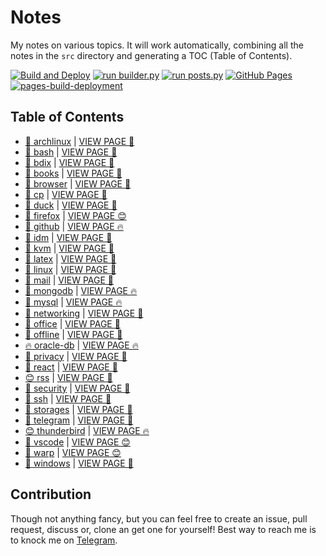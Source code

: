 # Notes

My notes on various topics. It will work automatically, combining all the notes in the `src` directory and generating a TOC (Table of Contents).

[![Build and Deploy](https://github.com/SharafatKarim/notes/actions/workflows/action.yml/badge.svg)](https://github.com/SharafatKarim/notes/actions/workflows/action.yml)
[![run builder.py](https://github.com/SharafatKarim/notes/actions/workflows/action.yml/badge.svg)](https://github.com/SharafatKarim/notes/actions/workflows/action.yml)
[![run posts.py](https://github.com/SharafatKarim/notes/actions/workflows/posts.yml/badge.svg)](https://github.com/SharafatKarim/notes/actions/workflows/posts.yml)
[![GitHub Pages](https://github.com/SharafatKarim/notes/actions/workflows/gh-pages.yml/badge.svg)](https://github.com/SharafatKarim/notes/actions/workflows/gh-pages.yml)
[![pages-build-deployment](https://github.com/SharafatKarim/notes/actions/workflows/pages/pages-build-deployment/badge.svg)](https://github.com/SharafatKarim/notes/actions/workflows/pages/pages-build-deployment)


## Table of Contents

- [👾 archlinux](src/archlinux.md) | <a href='https://sharafat.is-a.dev/notes/archlinux' target='_blank'>VIEW PAGE 🌟</a>
- [🎸 bash](src/bash.md) | <a href='https://sharafat.is-a.dev/notes/bash' target='_blank'>VIEW PAGE 🍕</a>
- [🤖 bdix](src/bdix.md) | <a href='https://sharafat.is-a.dev/notes/bdix' target='_blank'>VIEW PAGE 🤖</a>
- [🎉 books](src/books.md) | <a href='https://sharafat.is-a.dev/notes/books' target='_blank'>VIEW PAGE 👾</a>
- [🎉 browser](src/browser.md) | <a href='https://sharafat.is-a.dev/notes/browser' target='_blank'>VIEW PAGE 🎸</a>
- [🤖 cp](src/cp.md) | <a href='https://sharafat.is-a.dev/notes/cp' target='_blank'>VIEW PAGE 👾</a>
- [🌈 duck](src/duck.md) | <a href='https://sharafat.is-a.dev/notes/duck' target='_blank'>VIEW PAGE 🎸</a>
- [🎸 firefox](src/firefox.md) | <a href='https://sharafat.is-a.dev/notes/firefox' target='_blank'>VIEW PAGE 😊</a>
- [🍕 github](src/github.md) | <a href='https://sharafat.is-a.dev/notes/github' target='_blank'>VIEW PAGE 🔥</a>
- [🚀 idm](src/idm.md) | <a href='https://sharafat.is-a.dev/notes/idm' target='_blank'>VIEW PAGE 🌈</a>
- [🚀 kvm](src/kvm.md) | <a href='https://sharafat.is-a.dev/notes/kvm' target='_blank'>VIEW PAGE 🌟</a>
- [🎉 latex](src/latex.md) | <a href='https://sharafat.is-a.dev/notes/latex' target='_blank'>VIEW PAGE 🌟</a>
- [🌈 linux](src/linux.md) | <a href='https://sharafat.is-a.dev/notes/linux' target='_blank'>VIEW PAGE 🎸</a>
- [🎸 mail](src/mail.md) | <a href='https://sharafat.is-a.dev/notes/mail' target='_blank'>VIEW PAGE 🚀</a>
- [🤖 mongodb](src/mongodb.md) | <a href='https://sharafat.is-a.dev/notes/mongodb' target='_blank'>VIEW PAGE 🔥</a>
- [🌟 mysql](src/mysql.md) | <a href='https://sharafat.is-a.dev/notes/mysql' target='_blank'>VIEW PAGE 🔥</a>
- [🎉 networking](src/networking.md) | <a href='https://sharafat.is-a.dev/notes/networking' target='_blank'>VIEW PAGE 🎉</a>
- [🤖 office](src/office.md) | <a href='https://sharafat.is-a.dev/notes/office' target='_blank'>VIEW PAGE 🌟</a>
- [🎸 offline](src/offline.md) | <a href='https://sharafat.is-a.dev/notes/offline' target='_blank'>VIEW PAGE 🍕</a>
- [🔥 oracle-db](src/oracle-db.md) | <a href='https://sharafat.is-a.dev/notes/oracle-db' target='_blank'>VIEW PAGE 🔥</a>
- [🌟 privacy](src/privacy.md) | <a href='https://sharafat.is-a.dev/notes/privacy' target='_blank'>VIEW PAGE 🎸</a>
- [👾 react](src/react.md) | <a href='https://sharafat.is-a.dev/notes/react' target='_blank'>VIEW PAGE 🎸</a>
- [😊 rss](src/rss.md) | <a href='https://sharafat.is-a.dev/notes/rss' target='_blank'>VIEW PAGE 🎸</a>
- [🚀 security](src/security.md) | <a href='https://sharafat.is-a.dev/notes/security' target='_blank'>VIEW PAGE 🎸</a>
- [🎸 ssh](src/ssh.md) | <a href='https://sharafat.is-a.dev/notes/ssh' target='_blank'>VIEW PAGE 🚀</a>
- [🌈 storages](src/storages.md) | <a href='https://sharafat.is-a.dev/notes/storages' target='_blank'>VIEW PAGE 🌈</a>
- [🌟 telegram](src/telegram.md) | <a href='https://sharafat.is-a.dev/notes/telegram' target='_blank'>VIEW PAGE 🤖</a>
- [😊 thunderbird](src/thunderbird.md) | <a href='https://sharafat.is-a.dev/notes/thunderbird' target='_blank'>VIEW PAGE 🔥</a>
- [🎸 vscode](src/vscode.md) | <a href='https://sharafat.is-a.dev/notes/vscode' target='_blank'>VIEW PAGE 😊</a>
- [🌈 warp](src/warp.md) | <a href='https://sharafat.is-a.dev/notes/warp' target='_blank'>VIEW PAGE 😊</a>
- [🚀 windows](src/windows.md) | <a href='https://sharafat.is-a.dev/notes/windows' target='_blank'>VIEW PAGE 🌈</a>

## Contribution

Though not anything fancy, but you can feel free to create an issue, pull request, discuss or, clone an get one for yourself!
Best way to reach me is to knock me on [Telegram](https://t.me/SharafatKarim).

